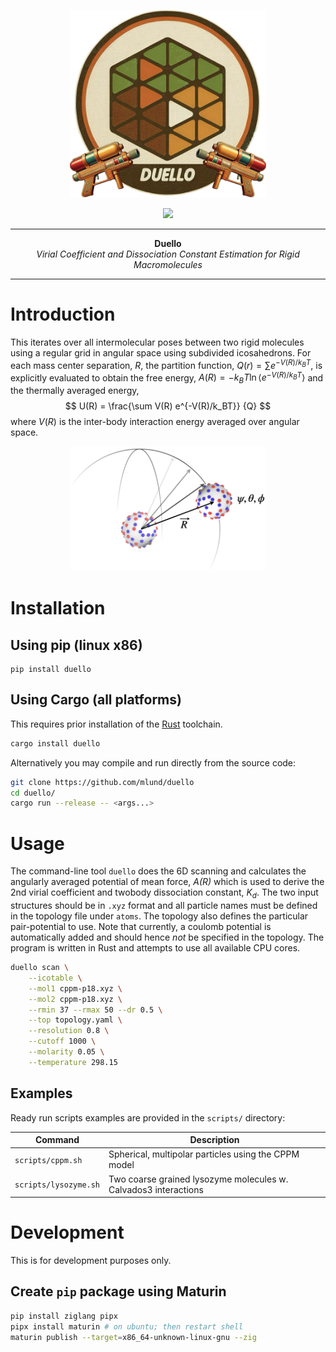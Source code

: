 <p align="center">
  <img src="assets/duello-logo.png" alt="crates.io", height="300">
</p>
<p align="center">
    <a href="https://opensource.org/licenses/Apache-2.0">
        <img src="https://img.shields.io/badge/License-Apache%202.0-blue.svg">
    </a>
</p>

-----

<p align = "center">
<b>Duello</b></br>
<i>Virial Coefficient and Dissociation Constant Estimation for Rigid Macromolecules</i>
</p>

-----

# Introduction

This iterates over all intermolecular poses between two rigid molecules using a regular grid in angular space using subdivided icosahedrons.
For each mass center separation, _R_, the partition function,
$Q(r) = \sum e^{-V(R)/k_BT}$, is explicitly
evaluated to obtain the free energy, $A(R) = -k_BT \ln \langle e^{-V(R)/k_BT} \rangle$ and
the thermally averaged energy,
$$
U(R) = \frac{\sum V(R) e^{-V(R)/k_BT}} {Q}
$$
where $V(R)$ is the inter-body interaction energy averaged over angular space.

<p align="center">
  <img src="assets/illustration.png" alt="crates.io", height="200">
</p>

# Installation

## Using pip (linux x86)

```console
pip install duello
```

## Using Cargo (all platforms)

This requires prior installation of the [Rust](https://www.rust-lang.org/learn/get-started) toolchain.

```sh
cargo install duello
```

Alternatively you may compile and run directly from the source code:

```sh
git clone https://github.com/mlund/duello
cd duello/
cargo run --release -- <args...>
```

# Usage

The command-line tool `duello` does the 6D scanning and calculates
the angularly averaged potential of mean force, _A(R)_ which
is used to derive the 2nd virial coefficient and twobody dissociation constant, $K_d$.
The two input structures should be in `.xyz` format and all particle names must
be defined in the topology file under `atoms`.
The topology also defines the particular pair-potential to use.
Note that currently, a coulomb potential is automatically added and should
hence _not_ be specified in the topology.
The program is written in Rust and attempts to use all available CPU cores.

```sh
duello scan \
    --icotable \
    --mol1 cppm-p18.xyz \
    --mol2 cppm-p18.xyz \
    --rmin 37 --rmax 50 --dr 0.5 \
    --top topology.yaml \
    --resolution 0.8 \
    --cutoff 1000 \
    --molarity 0.05 \
    --temperature 298.15
```

## Examples

Ready run scripts examples are provided in the `scripts/` directory:

Command               | Description
--------------------- | ------------------------------------------------------------
`scripts/cppm.sh`     | Spherical, multipolar particles using the CPPM model
`scripts/lysozyme.sh` | Two coarse grained lysozyme molecules w. Calvados3 interactions

# Development

This is for development purposes only.

## Create `pip` package using Maturin

```sh
pip install ziglang pipx
pipx install maturin # on ubuntu; then restart shell
maturin publish --target=x86_64-unknown-linux-gnu --zig
```
